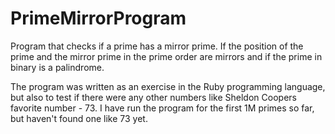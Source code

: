 PrimeMirrorProgram
==================

Program that checks if a prime has a mirror prime. If the position of the prime and the mirror prime in the prime order 
are mirrors and if the prime in binary is a palindrome.

The program was written as an exercise in the Ruby programming language, but also to test if there were any other numbers
like Sheldon Coopers favorite number - 73. I have run the program for the first 1M primes so far, but haven't found
one like 73 yet.
